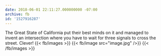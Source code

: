 ```yaml
---
date: 2018-06-01 22:11:27.000000000 -07:00
archive: fb
id: '1527916287'
---
```


The Great State of California put their best minds on it and managed to invent an intersection where you have to wait for three signals to cross the street. Clever!
{{< fb/images >}}
{{< fb/image src="image.jpg" />}}
{{< /fb/images >}}

